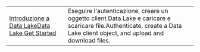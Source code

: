 |  |  |
|---------|---------|
| <span data-ttu-id="cc61c-101">[Introduzione a Data Lake][1]</span><span class="sxs-lookup"><span data-stu-id="cc61c-101">[Data Lake Get Started][1]</span></span> | <span data-ttu-id="cc61c-102">Eseguire l'autenticazione, creare un oggetto client Data Lake e caricare e scaricare file.</span><span class="sxs-lookup"><span data-stu-id="cc61c-102">Authenticate, create a Data Lake client object, and upload and download files.</span></span> |

[1]: https://azure.microsoft.com/resources/samples/data-lake-store-java-upload-download-get-started/